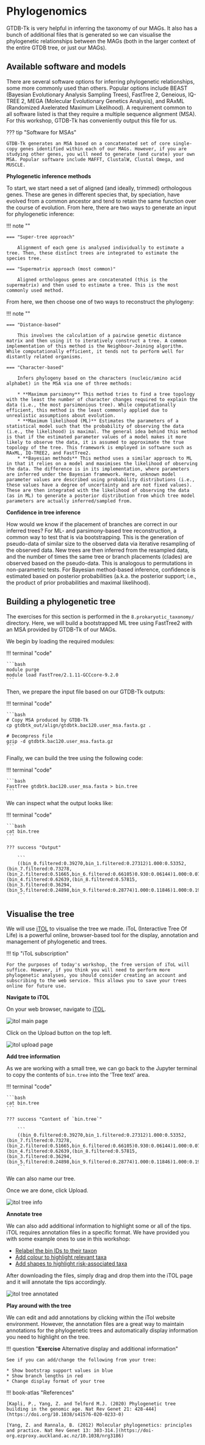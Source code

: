 # Phylogenomics

GTDB-Tk is very helpful in inferring the taxonomy of our MAGs. It also has a bunch of additional files that is generated so we can visualise the phylogenetic relationships between the MAGs (both in the larger context of the entire GTDB tree, or just our MAGs). 

## Available software and models

There are several software options for inferring phylogenetic relationships, some more commonly used than others. Popular options include BEAST (Bayesian Evolutionary Analysis Sampling Trees), FastTree 2, Geneious, IQ-TREE 2, MEGA (Molecular Evolutionary Genetics Analysis), and RAxML (Randomized Axelerated Maximum Likelihood). A requirement common to all software listed is that they require a multiple sequence alignment (MSA). For this workshop, GTDB-Tk has conveniently output this file for us.

??? tip "Software for MSAs"

    GTDB-Tk generates an MSA based on a concatenated set of core single-copy genes identified within each of our MAGs. However, if you are studying other genes, you will need to generate (and curate) your own MSA. Popular software include MAFFT, ClustalW, Clustal Omega, and MUSCLE. 

**Phylogenetic inference methods** 

To start, we start need a set of aligned (and ideally, trimmed) orthologous genes. These are genes in different species that, by speciation, have evolved from a common ancestor and tend to retain the same function over the course of evolution. From here, there are two ways to generate an input for phylogenetic inference:

!!! note ""

    === "Super-tree approach"

        Alignment of each gene is analysed individually to estimate a tree. Then, these distinct trees are integrated to estimate the species tree.

    === "Supermatrix approach (most common)"

        Aligned orthologous genes are concatenated (this is the supermatrix) and then used to estimate a tree. This is the most commonly used method.

From here, we then choose one of two ways to reconstruct the phylogeny:

!!! note ""

    === "Distance-based"

        This involves the calculation of a pairwise genetic distance matrix and then using it to iteratively construct a tree. A common implementation of this method is the Neighbour-Joining algorithm. While computationally efficient, it tends not to perform well for distantly related organisms.

    === "Character-based"

        Infers phylogeny based on the characters (nucleic/amino acid alphabet) in the MSA via one of three methods:

        * **Maximum parsimony** This method tries to find a tree topology with the least the number of character changes required to explain the data (i.e., the most parsimonious tree). While computationally efficient, this method is the least commonly applied due to unrealistic assumptions about evolution.
        * **Maximum likelihood (ML)** Estimates the parameters of a statistical model such that the probability of observing the data (i.e., the likelihood) is maximal. The general idea behind this method is that if the estimated parameter values of a model makes it more likely to observe the data, it is assumed to approximate the true topology of the tree. This framework is employed in software such as RAxML, IQ-TREE2, and FastTree2.
        * **Bayesian methods** This method uses a similar approach to ML in that it relies on a model and maximises the likelihood of observing the data. The difference is in its implementation, where parameters are inferred under the Bayesian framework. Here, unknown model parameter values are described using probability distributions (i.e., these values have a degree of uncertainty and are not fixed values). These are then integrated with the likelihood of observing the data (as in ML) to generate a posterior distribution from which tree model parameters are actually inferred/sampled from.

**Confidence in tree inference**

How would we know if the placement of branches are correct in our inferred trees? For ML- and parsimony-based tree reconstruction, a common way to test that is via bootstrapping. This is the generation of pseudo-data of similar size to the observed data via iterative resampling of the observed data. New trees are then inferred from the resampled data, and the number of times the same tree or branch placements (clades) are observed based on the pseudo-data. This is analogous to permutations in non-parametric tests. For Bayesian method-based inference, confidence is estimated based on posterior probabilities (a.k.a. the posterior support; i.e., the product of prior probabilities and maximal likelihood).

## Building a phylogenetic tree

The exercises for this section is performed in the `8.prokaryotic_taxonomy/` directory. Here, we will build a bootstrapped ML tree using FastTree2 with an MSA provided by GTDB-Tk of our MAGs.

We begin by loading the required modules:

!!! terminal "code"

    ```bash
    module purge
    module load FastTree/2.1.11-GCCcore-9.2.0
    ```

Then, we prepare the input file based on our GTDB-Tk outputs:

!!! terminal "code"

    ```bash
    # Copy MSA produced by GTDB-Tk
    cp gtdbtk_out/align/gtdbtk.bac120.user_msa.fasta.gz .

    # Decompress file
    gzip -d gtdbtk.bac120.user_msa.fasta.gz
    ```

Finally, we can build the tree using the following code:

!!! terminal "code"

    ```bash
    FastTree gtdbtk.bac120.user_msa.fasta > bin.tree
    ```

We can inspect what the output looks like:

!!! terminal "code"

    ```bash
    cat bin.tree
    ```

    ??? success "Output"

        ```
        ((bin_0.filtered:0.39270,bin_1.filtered:0.27312)1.000:0.53352,(bin_7.filtered:0.73278,(bin_2.filtered:0.51665,bin_6.filtered:0.66105)0.930:0.06144)1.000:0.07298,(bin_4.filtered:0.62639,(bin_8.filtered:0.57815,(bin_3.filtered:0.36294,(bin_5.filtered:0.24898,bin_9.filtered:0.28774)1.000:0.11846)1.000:0.19589)1.000:0.07212)0.970:0.05113);
        ```

## Visualise the tree

We will use [iTOL](https://itol.embl.de/) to visualise the tree we made. iToL (Interactive Tree Of Life) is a powerful online, browser-based tool for the display, annotation and management of phylogenetic and trees. 

!!! tip "iToL subscription"

    For the purposes of today's workshop, the free version of iToL will suffice. However, if you think you will need to perform more phylogenetic analyses, you should consider creating an account and subscribing to the web service. This allows you to save your trees online for future use.
 
**Navigate to iTOL**

On your web browser, navigate to [iTOL](https://itol.embl.de/).

![itol main page](../figures/day3_iToLMainPage.PNG)

Click on the Upload button on the top left.

![itol upload page](../figures/day3_iToLUpload.PNG)

**Add tree information**

As we are working with a small tree, we can go back to the Jupyter terminal to copy the contents of `bin.tree` into the 'Tree text' area.

!!! terminal "code"

    ```bash
    cat bin.tree
    ```

    ??? success "Content of `bin.tree`"

        ```
        ((bin_0.filtered:0.39270,bin_1.filtered:0.27312)1.000:0.53352,(bin_7.filtered:0.73278,(bin_2.filtered:0.51665,bin_6.filtered:0.66105)0.930:0.06144)1.000:0.07298,(bin_4.filtered:0.62639,(bin_8.filtered:0.57815,(bin_3.filtered:0.36294,(bin_5.filtered:0.24898,bin_9.filtered:0.28774)1.000:0.11846)1.000:0.19589)1.000:0.07212)0.970:0.05113);
        ```

We can also name our tree.

Once we are done, click Upload.

![itol tree info](../figures/day3_iToLTreeInfo.PNG)

**Annotate tree**

We can also add additional information to highlight some or all of the tips. iTOL requires annotation files in a specific format. We have provided you with some example ones to use in this workshop:

- [Relabel the bin IDs to their taxon](../resources/Relabelling.txt)
- [Add colour to highlight relevant taxa](../resources/Color.txt)
- [Add shapes to highlight risk-associated taxa](../resources/Risks.txt)

After downloading the files, simply drag and drop them into the iTOL page and it will annotate the tips accordingly.

![itol tree annotated](../figures/day3_iToLTreeAnnotation.PNG)

**Play around with the tree**

We can edit and add annotations by clicking within the iTol website environment. However, the annotation files are a great way to maintain annotations for the phylogenetic trees and automatically display information you need to highlight on the tree.

!!! question "**Exercise** Alternative display and additional information"

    See if you can add/change the following from your tree:

    * Show bootstrap support values in blue
    * Show branch lengths in red
    * Change display format of your tree

!!! book-atlas "References"

    [Kapli, P., Yang, Z. and Telford M.J. (2020) Phylogenetic tree building in the genomic age. Nat Rev Genet 21: 428-444](https://doi.org/10.1038/s41576-020-0233-0)
    
    [Yang, Z. and Rannala, B. (2012) Molecular phylogenetics: principles and practice. Nat Rev Genet 13: 303-314.](https://doi-org.ezproxy.auckland.ac.nz/10.1038/nrg3186)
